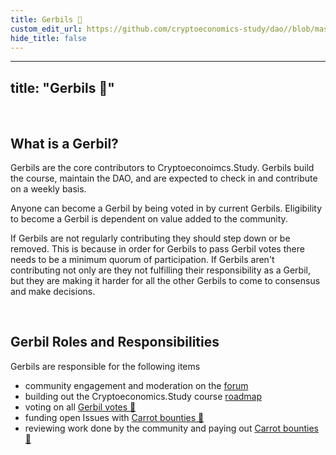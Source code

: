 ```yaml
---
title: Gerbils 🐹
custom_edit_url: https://github.com/cryptoeconomics-study/dao//blob/master/about/gerbils.md
hide_title: false
---
```

<!-- This file is generated by /website/scripts/sync-util.js - changes will be overwritten! -->

---
title: "Gerbils 🐹"
---

<br />

## What is a Gerbil?

Gerbils are the core contributors to Cryptoeconoimcs.Study. Gerbils build the course, maintain the DAO, and are expected to check in and contribute on a weekly basis.

Anyone can become a Gerbil by being voted in by current Gerbils. Eligibility to become a Gerbil is dependent on value added to the community.

If Gerbils are not regularly contributing they should step down or be removed. This is because in order for Gerbils to pass Gerbil votes there needs to be a minimum quorum of participation. If Gerbils aren't contributing not only are they not fulfilling their responsibility as a Gerbil, but they are making it harder for all the other Gerbils to come to consensus and make decisions.

<br />

## Gerbil Roles and Responsibilities

Gerbils are responsible for the following items
- community engagement and moderation on the [forum](https://forum.cryptoeconomics.study/)
- building out the Cryptoeconomics.Study course [roadmap]()
- voting on all [Gerbil votes 🐹](https://rinkeby.aragon.org/#/0xEAA147020b006e6Bfe9e3e1A9f1FaD330A9E20F5/0x923d9e31cf95bd93e6de1950397621900e119450)
- funding open Issues with [Carrot bounties 🥕](https://rinkeby.aragon.org/#/0xEAA147020b006e6Bfe9e3e1A9f1FaD330A9E20F5/0x32016d05910e344470ec832ed344a385ab18ae6b)
- reviewing work done by the community and paying out [Carrot bounties 🥕](https://rinkeby.aragon.org/#/0xEAA147020b006e6Bfe9e3e1A9f1FaD330A9E20F5/0x32016d05910e344470ec832ed344a385ab18ae6b)

<br />
